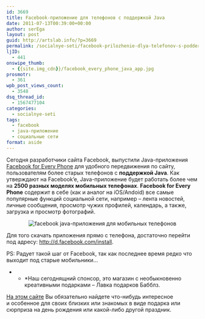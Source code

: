 ```yaml
---
id: 3669
title: Facebook-приложение для телефонов с поддержкой Java
date: 2011-07-13T00:39:00+00:00
author: serEga
layout: post
guid: http://artslab.info/?p=3669
permalink: /socialnye-seti/facebook-prilozhenie-dlya-telefonov-s-podderzhkoj-java/
ljID:
  - 441
onswipe_thumb:
  - {{site.img_cdn}}/facebook_every_phone_java_app.jpg
prosmotr:
  - 361
wpb_post_views_count:
  - 3548
dsq_thread_id:
  - 1567477104
categories:
  - socialnye-seti
tags:
  - facebook
  - java-приложение
  - социальные сети
format: aside
---
```

Сегодня разработчики сайта Facebook, выпустили Java-приложения [Facebook for Every Phone](https://www.facebook.com/notes/facebook-mobile/facebook-for-every-phone/200217473360613) для удобного передвижения по сайту, пользователям более старых телефонов с **поддержкой Java**. Как утверждают на Facebook&#8217;e, Java-приложение будет работать более чем на **2500 разных моделях мобильных телефонах**. **Facebook for Every Phone** содержит в себе (как и аналог на iOS/Andoid) все самые популярные функций социальной сети, например &#8211; лента новостей, личные сообщения, просмотр чужих профилей, календарь, а также, загрузка и просмотр фотографий.

<center>
  <img class="alignnone size-full wp-image-3670" title="facebook_every_phone_java_app" src="{{site.img_cdn}}/facebook_every_phone_java_app.jpg" alt="facebook java-приложения для мобильных телефонов" />
</center>

Для того скачать приложения прямо с телефона, достаточно перейти под адресу: <http://d.facebook.com/install>.

PS: Радует такой шаг от Facebook, так как последнее время редко что выходит под старые мобильники&#8230;

<!--more-->





* * *Наш сегоднящний спонсор, это магазин с необыкновенно креативными подарками &#8211; Лавка подарков Бабблз.

[На этом сайте](http://bubbleshop.ru/neobichnie-podarki.html) Вы обязательно найдете что-нибудь интересное и особенное для своих близких или знакомых в виде подарка или сюрприза на день рождения или какой-либо другой праздник.